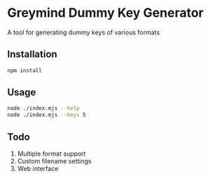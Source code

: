 # Greymind Dummy Key Generator

A tool for generating dummy keys of various formats

## Installation

``` bash
npm install
```

## Usage

``` bash
node ./index.mjs --help
node ./index.mjs --keys 5
```

## Todo

1. Multiple format support
2. Custom filename settings
3. Web interface
